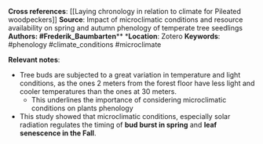 **Cross references**: [[Laying chronology in relation to climate for Pileated woodpeckers]]
**Source**: Impact of microclimatic conditions and resource availability on spring and autumn phenology of temperate tree seedlings
**Authors: #Frederik_Baumbarten****
***Location**: Zotero
**Keywords**: #phenology #climate_conditions #microclimate

**Relevant notes**:
- Tree buds are subjected to a great variation in temperature and light conditions, as the ones 2 meters from the forest floor have less light and cooler temperatures than the ones at 30 meters. 
	- This underlines the importance of considering microclimatic conditions on plants phenology
- This study showed that microclimatic conditions, especially solar radiation regulates the timing of **bud burst in spring** and **leaf senescence in the Fall**. 

